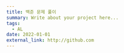 ```yaml
---
title: 백준 문제 풀이
summary: Write about your project here...
tags:
  - AL
date: 2022-01-01
external_link: http://github.com
---
```

